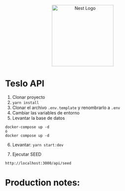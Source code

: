 <p align="center">
  <a href="http://nestjs.com/" target="blank"><img src="https://nestjs.com/img/logo-small.svg" width="200" alt="Nest Logo" /></a>
</p>


# Teslo API

1. Clonar proyecto
2. ```yarn install```
3. Clonar el archivo ```.env.template``` y renombrarlo a ```.env```
4. Cambiar las variables de entorno
5. Levantar la base de datos
```
docker-compose up -d
ó
docker compose up -d
```

6. Levantar: ```yarn start:dev```

7. Ejecutar SEED 
```
http://localhost:3000/api/seed
```



# Production notes:


